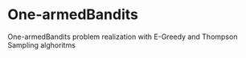 # One-armedBandits
 One-armedBandits problem realization with E-Greedy and Thompson Sampling alghoritms
